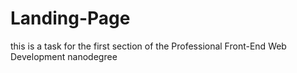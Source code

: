 # Landing-Page
this is a task for the first section of the Professional Front-End Web Development nanodegree
